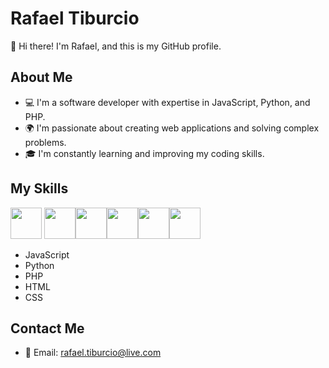 # Rafael Tiburcio

👋 Hi there! I'm Rafael, and this is my GitHub profile.

## About Me

- 💻 I'm a software developer with expertise in JavaScript, Python, and PHP.
- 🌍 I'm passionate about creating web applications and solving complex problems.
- 🎓 I'm constantly learning and improving my coding skills.


## My Skills

<img height="50" width="50" src="https://cdn.jsdelivr.net/gh/devicons/devicon/icons/javascript/javascript-original.svg" /> <img height="50" width="50" src="https://cdn.jsdelivr.net/gh/devicons/devicon/icons/typescript/typescript-original.svg" /><img height="50" width="50" src="https://cdn.jsdelivr.net/gh/devicons/devicon/icons/python/python-original.svg" /><img height="50" width="50" src="https://cdn.jsdelivr.net/gh/devicons/devicon/icons/php/php-original.svg" /><img height="50" width="50" src="https://cdn.jsdelivr.net/gh/devicons/devicon/icons/html5/html5-original.svg" /><img height="50" width="50" src="https://cdn.jsdelivr.net/gh/devicons/devicon/icons/css3/css3-original.svg" />

- JavaScript
- Python
- PHP
- HTML
- CSS

## Contact Me

- 📧 Email: rafael.tiburcio@live.com
